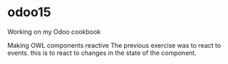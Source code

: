 # odoo15
Working on my Odoo cookbook

Making OWL components reactive
The previous exercise was to react to events.  this is to react to changes in the state of the component.